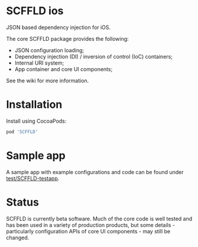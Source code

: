 # SCFFLD ios
JSON based dependency injection for iOS.

The core SCFFLD package provides the following:

* JSON configuration loading;
* Dependency injection (DI) / inversion of control (IoC) containers;
* Internal URI system;
* App container and core UI components;

See the wiki for more information.

# Installation

Install using CocoaPods:
```ruby
pod 'SCFFLD'
```

# Sample app

A sample app with example configurations and code can be found under [test/SCFFLD-testapp](test/SCCFLD-testapp).


# Status
SCFFLD is currently beta software. Much of the core code is well tested and has been used in a variety of production products, but some details - particularly configuration APIs of core UI components - may still be changed.

